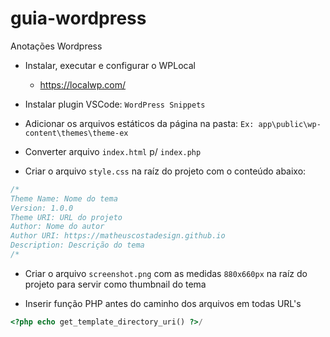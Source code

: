 # guia-wordpress
Anotações Wordpress

- Instalar, executar e configurar o WPLocal
  - https://localwp.com/

- Instalar plugin VSCode: `WordPress Snippets`

- Adicionar os arquivos estáticos da página na pasta:
  `Ex: app\public\wp-content\themes\theme-ex`

- Converter arquivo `index.html` p/ `index.php`

- Criar o arquivo `style.css` na raíz do projeto com o conteúdo abaixo:

```css
/*
Theme Name: Nome do tema
Version: 1.0.0
Theme URI: URL do projeto
Author: Nome do autor
Author URI: https://matheuscostadesign.github.io
Description: Descrição do tema
/*
```
- Criar o arquivo `screenshot.png` com as medidas `880x660px` na raíz do projeto para servir como thumbnail do tema

- Inserir função PHP antes do caminho dos arquivos em todas URL's

```php
<?php echo get_template_directory_uri() ?>/
```


 
